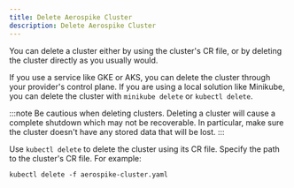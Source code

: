 ```yaml
---
title: Delete Aerospike Cluster
description: Delete Aerospike Cluster
---
```


You can delete a cluster either by using the cluster's CR file, or by deleting the cluster directly as you usually would.

If you use a service like GKE or AKS, you can delete the cluster through your provider's control plane. If you are using a local solution like Minikube, you can delete the cluster with `minikube delete` or `kubectl delete`.

:::note
Be cautious when deleting clusters. Deleting a cluster will cause a complete shutdown which may not be recoverable. In particular, make sure the cluster doesn't have any stored data that will be lost.
:::

Use `kubectl delete` to delete the cluster using its CR file. Specify the path to the cluster's CR file. For example:

```shell
kubectl delete -f aerospike-cluster.yaml
```
